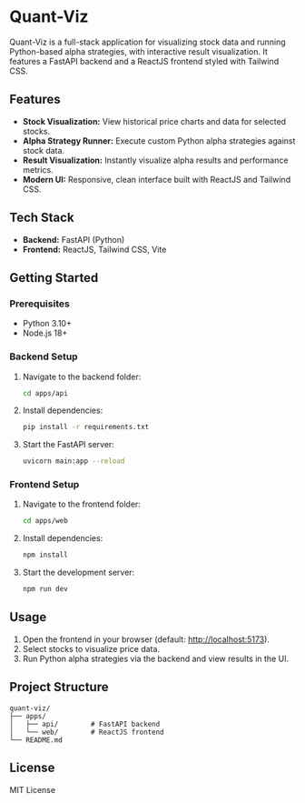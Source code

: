 # Quant-Viz

Quant-Viz is a full-stack application for visualizing stock data and running Python-based alpha strategies, with interactive result visualization. It features a FastAPI backend and a ReactJS frontend styled with Tailwind CSS.

## Features

- **Stock Visualization:** View historical price charts and data for selected stocks.
- **Alpha Strategy Runner:** Execute custom Python alpha strategies against stock data.
- **Result Visualization:** Instantly visualize alpha results and performance metrics.
- **Modern UI:** Responsive, clean interface built with ReactJS and Tailwind CSS.

## Tech Stack

- **Backend:** FastAPI (Python)
- **Frontend:** ReactJS, Tailwind CSS, Vite

## Getting Started

### Prerequisites

- Python 3.10+
- Node.js 18+

### Backend Setup

1. Navigate to the backend folder:
	```bash
	cd apps/api
	```
2. Install dependencies:
	```bash
	pip install -r requirements.txt
	```
3. Start the FastAPI server:
	```bash
	uvicorn main:app --reload
	```

### Frontend Setup

1. Navigate to the frontend folder:
	```bash
	cd apps/web
	```
2. Install dependencies:
	```bash
	npm install
	```
3. Start the development server:
	```bash
	npm run dev
	```

## Usage

1. Open the frontend in your browser (default: [http://localhost:5173](http://localhost:5173)).
2. Select stocks to visualize price data.
3. Run Python alpha strategies via the backend and view results in the UI.

## Project Structure

```
quant-viz/
├── apps/
│   ├── api/        # FastAPI backend
│   └── web/        # ReactJS frontend
└── README.md
```

## License

MIT License